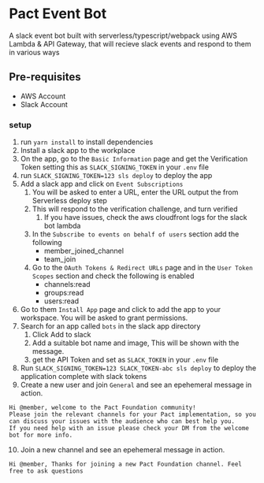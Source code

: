 # Pact Event Bot

A slack event bot built with serverless/typescript/webpack using AWS Lambda & API Gateway, that will recieve slack events and respond to them in various ways

## Pre-requisites

- AWS Account
- Slack Account

### setup

1. run `yarn install` to install dependencies
2. Install a slack app to the workplace
3. On the app, go to the `Basic Information` page and get the Verification Token setting this as `SLACK_SIGNING_TOKEN` in your `.env` file
4. run `SLACK_SIGNING_TOKEN=123 sls deploy` to deploy the app
5. Add a slack app and click on `Event Subscriptions`
   1. You will be asked to enter a URL, enter the URL output the from Serverless deploy step
   2. This will respond to the verification challenge, and turn verified
      1. If you have issues, check the aws cloudfront logs for the slack bot lambda
   3. In the `Subscribe to events on behalf of users` section add the following
      - member_joined_channel
      - team_join
   4. Go to the `OAuth Tokens & Redirect URLs` page and in the `User Token Scopes` section and check the following is enabled
      - channels:read
      - groups:read
      - users:read
6. Go to them `Install App` page and click to add the app to your workspace. You will be asked to grant permissions.
7. Search for an app called `bots` in the slack app directory
   1. Click Add to slack
   2. Add a suitable bot name and image, This will be shown with the message.
   3. get the API Token and set as `SLACK_TOKEN` in your `.env` file
8. Run `SLACK_SIGNING_TOKEN=123 SLACK_TOKEN-abc sls deploy` to deploy the application complete with slack tokens
9.  Create a new user and join `General` and see an epehemeral message in action.
  ```
  Hi @member, welcome to the Pact Foundation community!
  Please join the relevant channels for your Pact implementation, so you can discuss your issues with the audience who can best help you.
  If you need help with an issue please check your DM from the welcome bot for more info.
  ```
10. Join a new channel and see an epehemeral message in action.
  ```
  Hi @member, Thanks for joining a new Pact Foundation channel. Feel free to ask questions
  ```
